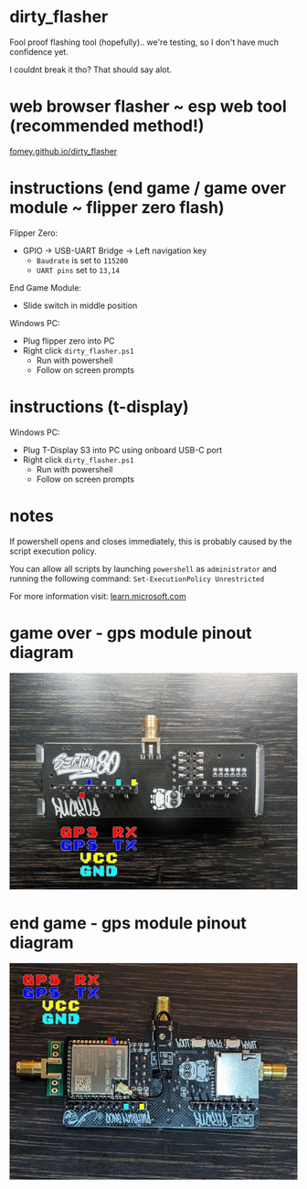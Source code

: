 # dirty_flasher
Fool proof flashing tool (hopefully).. we're testing, so I don't have much confidence yet.

I couldnt break it tho? That should say alot.

# web browser flasher ~ esp web tool (recommended method!)
[fomey.github.io/dirty_flasher](https://fomey.github.io/dirty_flasher/)

# instructions (end game / game over module ~ flipper zero flash)
Flipper Zero:
* GPIO -> USB-UART Bridge -> Left navigation key
  * `Baudrate` is set to `115200`
  * `UART pins` set to `13,14`

End Game Module:
* Slide switch in middle position

Windows PC:
* Plug flipper zero into PC
* Right click `dirty_flasher.ps1`
  * Run with powershell
  * Follow on screen prompts

# instructions (t-display)

Windows PC:
* Plug T-Display S3 into PC using onboard USB-C port
* Right click `dirty_flasher.ps1`
  * Run with powershell
  * Follow on screen prompts

# notes
If powershell opens and closes immediately, this is probably caused by the script execution policy.

You can allow all scripts by launching `powershell` as `administrator` and running the following command: `Set-ExecutionPolicy Unrestricted`

For more information visit: [learn.microsoft.com](https://learn.microsoft.com/en-us/powershell/module/microsoft.powershell.security/set-executionpolicy?view=powershell-7.3)

# game over - gps module pinout diagram

![Game Over](https://github.com/fOmey/dirty_flasher/blob/main/img/GameOverGPS.jpg?raw=true)

# end game - gps module pinout diagram

![End Game](https://github.com/fOmey/dirty_flasher/blob/main/img/EndGameGPS.jpg?raw=true)